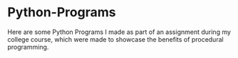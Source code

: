 # Python-Programs

Here are some Python Programs I made as part of an assignment during my college course, which were made to showcase the benefits of procedural programming.
